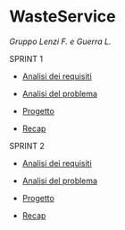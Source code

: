 # WasteService

*Gruppo Lenzi F. e Guerra L.*

SPRINT 1

* [Analisi dei requisiti](doc/sprint1_requisiti.md)

* [Analisi del problema](doc/sprint1_analisi_problema.md)

* [Progetto](doc/sprint1_progetto.md)

* [Recap](doc/sprint1_recap.md)

SPRINT 2

* [Analisi dei requisiti](doc/sprint2_requisiti.md)

* [Analisi del problema](doc/sprint2_analisi_problema.md)

* [Progetto](doc/sprint2_progetto.md)

* [Recap](doc/sprint2_recap.md)

